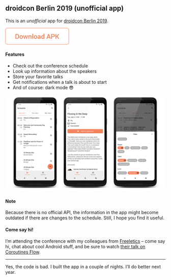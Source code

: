 ## droidcon Berlin 2019 (unofficial app)

This is an _unofficial_ app for [droidcon Berlin 2019](https://de.droidcon.com).

<a href="https://github.com/thellmund/droidcon-Berlin-2019-unofficial/releases/download/1.0/app-release.apk">
  <img src="images/download_apk_button.png" width="200" />
</a>

#### Features
- Check out the conference schedule
- Look up information about the speakers
- Store your favorite talks
- Get notifications when a talk is about to start
- And of course: dark mode 😎

![](images/header_image.png)

#### Note
Because there is no official API, the information in the app might become outdated if there are changes to the schedule. Still, I hope you find it useful.

#### Come say hi!
I’m attending the conference with my colleagues from [Freeletics](https://freeletics.com) – come say hi, chat about cool Android stuff, and be sure to watch [their talk on Coroutines Flow](https://www.de.droidcon.com/speaker/Hannes-Dorfmann-%26-Gabriel-Ittner).

---

Yes, the code is bad. I built the app in a couple of nights. I’ll do better next year.
